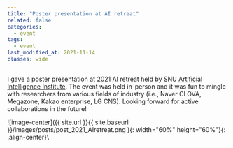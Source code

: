 ```yaml
---
title: "Poster presentation at AI retreat"
related: false
categories:
  - event
tags:
  - event
last_modified_at: 2021-11-14
classes: wide
---
```


I gave a poster presentation at 2021 AI retreat held by SNU [Artificial Intelligence Institute](https://aiis.snu.ac.kr/eng/). The event was held in-person and it was fun to mingle with researchers from various fields of industry (i.e., Naver CLOVA, Megazone, Kakao enterprise, LG CNS). Looking forward for active collaborations in the future!   

![image-center]({{ site.url }}{{ site.baseurl }}/images/posts/post_2021_AIretreat.png ){: width="60%" height="60%"}{: .align-center}\
